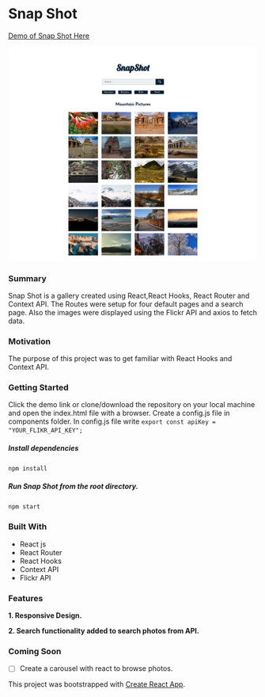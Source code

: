 # Snap Shot

[Demo of Snap Shot Here](https://yog9.github.io/SnapShot/)

![](/snapscout.png)

### Summary

Snap Shot is a gallery created using React,React Hooks, React Router and Context API. The Routes were setup for four default pages and a search page. Also the images were displayed using the Flickr API and axios to fetch data.

### Motivation

The purpose of this project was to get familiar with React Hooks and Context API.

### Getting Started

Click the demo link or clone/download the repository on your local machine and open the index.html file with a browser.
Create a config.js file in components folder. In config.js file write
`export const apiKey = "YOUR_FLIKR_API_KEY";`

##### Install dependencies

`npm install`

##### Run Snap Shot from the root directory.

`npm start`

### Built With

- React js
- React Router
- React Hooks
- Context API
- Flickr API

### Features

**1. Responsive Design.**

**2. Search functionality added to search photos from API.**

### Coming Soon

- [ ] Create a carousel with react to browse photos.

This project was bootstrapped with [Create React App](https://github.com/facebook/create-react-app).
